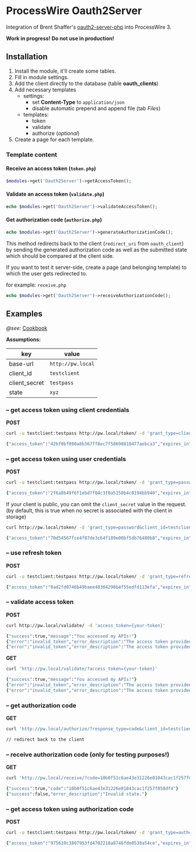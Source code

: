 # ProcessWire Oauth2Server

Integration of Brent Shaffer's [oauth2-server-php](https://github.com/bshaffer/oauth2-server-php) into ProcessWire 3.

**Work in progress! Do not use in production!**

## Installation

1. Install the module, it'll create some tables.
2. Fill in module settings.
3. Add the client directly to the database (table **oauth_clients**)
4. Add necessary templates
    - settings:
        - set **Content-Type** to `application/json` 
        - disable automatic prepend and append file (tab *Files*)
    - templates:
        - token
        - validate
        - authorize (*optional*)
5. Create a page for each template.

### Template content

#### Receive an access token (`token.php`)

```php
$modules->get('Oauth2Server')->getAccessToken();
```

#### Validate an access token (`validate.php`)

```php
echo $modules->get('Oauth2Server')->validateAccessToken();
```

#### Get authorization code (`authorize.php`)

```php
echo $modules->get('Oauth2Server')->generateAuthorizationCode();
```

This method redirects back to the client (`redirect_uri` from `oauth_client`)
by sending the generated authorization code as well as the submitted state which should be compared at the client side.

If you want to test it server-side, create a page (and belonging template) to which the user gets redirected to.

for example: `receive.php`

```php
echo $modules->get('Oauth2Server')->receiveAuthorizationCode();
```

## Examples

*@see:* [Cookbook](http://bshaffer.github.io/oauth2-server-php-docs/cookbook/)

**Assumptions:**

| key           | value             |
|---------------|-------------------|
| base-url      | `http://pw.local` |
| client_id     | `testclient`      |
| client_secret | `testpass`        |
| state         | `xyz`             |


### – get access token using client credentials

**POST**

```zsh
curl -u testclient:testpass http://pw.local/token/ -d 'grant_type=client_credentials'

{"access_token":"42bf0bf090a8b367ff8ec7f58698810477aebca3","expires_in":3600,"token_type":"Bearer","scope":null}
```

### – get access token using user credentials 

**POST**

```zsh
curl -u testclient:testpass http://pw.local/token/ -d 'grant_type=password&username={username}&password={password}'

{"access_token":"2f6a8b49f6f1ebd7f04c3f0a5150b4c0194bb940","expires_in":3600,"token_type":"Bearer","scope":null,"refresh_token":"441c78a1468f7b33fcd9f1ae9e823ad075ca64ed"}
```

If your client is public, you can omit the `client_secret` value in the request.
(by default, this is true when no secret is associated with the client in storage)

```zsh
curl http://pw.local/token/ -d 'grant_type=password&client_id=testclient2&username={username}&password={password}'

{"access_token":"70d54567fce4f87de3c64f189e00bf5db76480b8","expires_in":3600,"token_type":"Bearer","scope":null,"refresh_token":"4151fed2080cb6a38e28f74080ae31a776608fb8"}
```

### – use refresh token

**POST**

```zsh
curl -u testclient:testpass http://pw.local/token/ -d 'grant_type=refresh_token&refresh_token={inser-refresh_token}'

{"access_token":"0ad2fd0746b49baee40364298b4f55edfd113efa","expires_in":3600,"token_type":"Bearer","scope":null,"refresh_token":"0c462a784e9bcce436bace2e706960f8f30e8024"}
```

### – validate access token

**POST**

```zsh
curl http://pw.local/validate/ -d 'access_token={your-token}'

{"success":true,"message":"You accessed my APIs!"}
{"error":"invalid_token","error_description":"The access token provided has expired"}
{"error":"invalid_token","error_description":"The access token provided is invalid"}

```

**GET**

```zsh
curl 'http://pw.local/validate/?access_token={your-token}'

{"success":true,"message":"You accessed my APIs!"}
{"error":"invalid_token","error_description":"The access token provided has expired"}
{"error":"invalid_token","error_description":"The access token provided is invalid"}

```

### – get authorization code

**GET**

```zsh
curl 'http://pw.local/authorize/?response_type=code&client_id=testclient&state={state}'

// redirect back to the client
```

### – receive authorization code (only for testing purposes!)

**GET**

```zsh
curl 'http://pw.local/receive/?code=10b0f51c6ae43e31226e01043cac1f257f058df4&state=test'

{"success":true,"code":"10b0f51c6ae43e31226e01043cac1f257f058df4"}
{"success":false,"error_description":"Invalid state."}
```

### – get access token using authorization code

**POST**

```zsh
curl -u testclient:testpass http://pw.local/token/ -d 'grant_type=authorization_code&code={insert-code}'

{"access_token":"975610c3807953fd4702218a8746fde0538a54ce","expires_in":3600,"token_type":"Bearer","scope":null,"refresh_token":"55b39b07c2f67368293425dd8bacbc4c29e3c5bb"}
```
